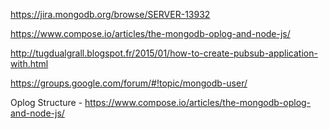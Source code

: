 https://jira.mongodb.org/browse/SERVER-13932

https://www.compose.io/articles/the-mongodb-oplog-and-node-js/

http://tugdualgrall.blogspot.fr/2015/01/how-to-create-pubsub-application-with.html

https://groups.google.com/forum/#!topic/mongodb-user/

Oplog Structure - https://www.compose.io/articles/the-mongodb-oplog-and-node-js/

